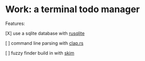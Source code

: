 # Work: a terminal todo manager

Features:

[X] use a sqlite database with [rusqlite](https://docs.rs/rusqlite/0.23.1/rusqlite/)

[ ] command line parsing with [clap.rs](https://clap.rs)

[ ] fuzzy finder build in with [skim](https://github.com/lotabout/skim)
